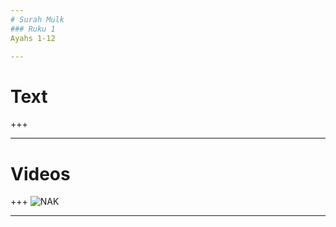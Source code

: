 ```yaml
---
# Surah Mulk
### Ruku 1
Ayahs 1-12

---
```

# Text
+++


---
# Videos
+++
![NAK](https://www.youtube.com/embed/TmaxzdutGs4)

---
